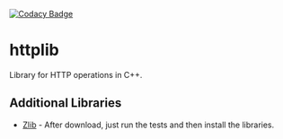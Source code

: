 [![Codacy Badge](https://app.codacy.com/project/badge/Grade/a61a121db3b246ecab34371497edc505)](https://www.codacy.com/gh/CalvoM/httplib/dashboard?utm_source=github.com&utm_medium=referral&utm_content=CalvoM/httplib&utm_campaign=Badge_Grade)

# httplib

Library for HTTP operations in C++.

## Additional Libraries

-   [Zlib](https://zlib.net) - After download, just run the tests and then install the libraries.
